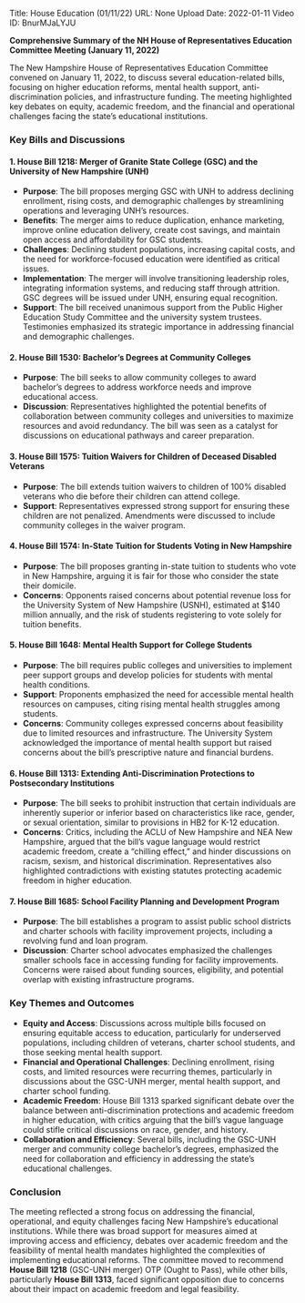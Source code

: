 Title: House Education (01/11/22)
URL: None
Upload Date: 2022-01-11
Video ID: BnurMJaLYJU

**Comprehensive Summary of the NH House of Representatives Education Committee Meeting (January 11, 2022)**

The New Hampshire House of Representatives Education Committee convened on January 11, 2022, to discuss several education-related bills, focusing on higher education reforms, mental health support, anti-discrimination policies, and infrastructure funding. The meeting highlighted key debates on equity, academic freedom, and the financial and operational challenges facing the state’s educational institutions.

### **Key Bills and Discussions**

#### **1. House Bill 1218: Merger of Granite State College (GSC) and the University of New Hampshire (UNH)**
   - **Purpose**: The bill proposes merging GSC with UNH to address declining enrollment, rising costs, and demographic challenges by streamlining operations and leveraging UNH’s resources.
   - **Benefits**: The merger aims to reduce duplication, enhance marketing, improve online education delivery, create cost savings, and maintain open access and affordability for GSC students.
   - **Challenges**: Declining student populations, increasing capital costs, and the need for workforce-focused education were identified as critical issues.
   - **Implementation**: The merger will involve transitioning leadership roles, integrating information systems, and reducing staff through attrition. GSC degrees will be issued under UNH, ensuring equal recognition.
   - **Support**: The bill received unanimous support from the Public Higher Education Study Committee and the university system trustees. Testimonies emphasized its strategic importance in addressing financial and demographic challenges.

#### **2. House Bill 1530: Bachelor’s Degrees at Community Colleges**
   - **Purpose**: The bill seeks to allow community colleges to award bachelor’s degrees to address workforce needs and improve educational access.
   - **Discussion**: Representatives highlighted the potential benefits of collaboration between community colleges and universities to maximize resources and avoid redundancy. The bill was seen as a catalyst for discussions on educational pathways and career preparation.

#### **3. House Bill 1575: Tuition Waivers for Children of Deceased Disabled Veterans**
   - **Purpose**: The bill extends tuition waivers to children of 100% disabled veterans who die before their children can attend college.
   - **Support**: Representatives expressed strong support for ensuring these children are not penalized. Amendments were discussed to include community colleges in the waiver program.

#### **4. House Bill 1574: In-State Tuition for Students Voting in New Hampshire**
   - **Purpose**: The bill proposes granting in-state tuition to students who vote in New Hampshire, arguing it is fair for those who consider the state their domicile.
   - **Concerns**: Opponents raised concerns about potential revenue loss for the University System of New Hampshire (USNH), estimated at $140 million annually, and the risk of students registering to vote solely for tuition benefits.

#### **5. House Bill 1648: Mental Health Support for College Students**
   - **Purpose**: The bill requires public colleges and universities to implement peer support groups and develop policies for students with mental health conditions.
   - **Support**: Proponents emphasized the need for accessible mental health resources on campuses, citing rising mental health struggles among students.
   - **Concerns**: Community colleges expressed concerns about feasibility due to limited resources and infrastructure. The University System acknowledged the importance of mental health support but raised concerns about the bill’s prescriptive nature and financial burdens.

#### **6. House Bill 1313: Extending Anti-Discrimination Protections to Postsecondary Institutions**
   - **Purpose**: The bill seeks to prohibit instruction that certain individuals are inherently superior or inferior based on characteristics like race, gender, or sexual orientation, similar to provisions in HB2 for K-12 education.
   - **Concerns**: Critics, including the ACLU of New Hampshire and NEA New Hampshire, argued that the bill’s vague language would restrict academic freedom, create a “chilling effect,” and hinder discussions on racism, sexism, and historical discrimination. Representatives also highlighted contradictions with existing statutes protecting academic freedom in higher education.

#### **7. House Bill 1685: School Facility Planning and Development Program**
   - **Purpose**: The bill establishes a program to assist public school districts and charter schools with facility improvement projects, including a revolving fund and loan program.
   - **Discussion**: Charter school advocates emphasized the challenges smaller schools face in accessing funding for facility improvements. Concerns were raised about funding sources, eligibility, and potential overlap with existing infrastructure programs.

### **Key Themes and Outcomes**
   - **Equity and Access**: Discussions across multiple bills focused on ensuring equitable access to education, particularly for underserved populations, including children of veterans, charter school students, and those seeking mental health support.
   - **Financial and Operational Challenges**: Declining enrollment, rising costs, and limited resources were recurring themes, particularly in discussions about the GSC-UNH merger, mental health support, and charter school funding.
   - **Academic Freedom**: House Bill 1313 sparked significant debate over the balance between anti-discrimination protections and academic freedom in higher education, with critics arguing that the bill’s vague language could stifle critical discussions on race, gender, and history.
   - **Collaboration and Efficiency**: Several bills, including the GSC-UNH merger and community college bachelor’s degrees, emphasized the need for collaboration and efficiency in addressing the state’s educational challenges.

### **Conclusion**
The meeting reflected a strong focus on addressing the financial, operational, and equity challenges facing New Hampshire’s educational institutions. While there was broad support for measures aimed at improving access and efficiency, debates over academic freedom and the feasibility of mental health mandates highlighted the complexities of implementing educational reforms. The committee moved to recommend **House Bill 1218** (GSC-UNH merger) OTP (Ought to Pass), while other bills, particularly **House Bill 1313**, faced significant opposition due to concerns about their impact on academic freedom and legal feasibility.